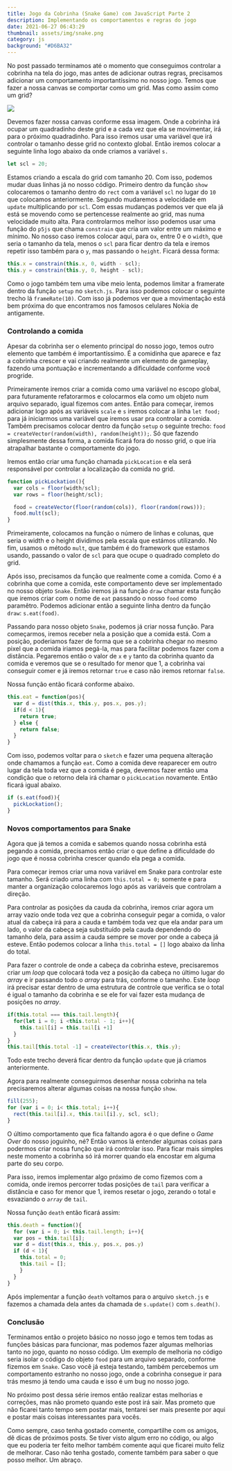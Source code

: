 ```yaml
---
title: Jogo da Cobrinha (Snake Game) com JavaScript Parte 2
description: Implementando os comportamentos e regras do jogo
date: 2021-06-27 06:43:29
thumbnail: assets/img/snake.png
category: js
background: "#D6BA32"
---
```

No post passado terminamos até o momento que conseguimos controlar a cobrinha na tela do jogo, mas antes de adicionar outras regras, precisamos adicionar um comportamento importantíssimo no nosso jogo. Temos que fazer a nossa canvas se comportar como um grid. Mas como assim como um grid?

![](assets/img/grid.png)

Devemos fazer nossa canvas conforme essa imagem. Onde a cobrinha irá ocupar um quadradinho deste grid e a cada vez que ela se movimentar, irá para o próximo quadradinho. Para isso iremos usar uma variável que irá controlar o tamanho desse grid no contexto global. Então iremos colocar a seguinte linha logo abaixo da onde criamos a variável `s.`

```javascript
let scl = 20;
```

Estamos criando a escala do grid com tamanho 20. Com isso, podemos mudar duas linhas já no nosso código. Primeiro dentro da função `show` colocaremos o tamanho dentro do `rect` com a variável `scl` no lugar do `10` que colocamos anteriormente. Segundo mudaremos a velocidade em `update` multiplicando por `scl`. Com essas mudanças podemos ver que ela já está se movendo como se pertencesse realmente ao grid, mas numa velocidade muito alta. Para controlarmos melhor isso podemos usar uma função do `p5js` que chama `constrain` que cria um valor entre um máximo e mínimo. No nosso caso iremos colocar aqui, para o`x`, entre 0 e o `width`, que seria o tamanho da tela, menos o `scl` para ficar dentro da tela e iremos repetir isso também para o `y`, mas passando o `height`. Ficará dessa forma:

```javascript
this.x = constrain(this.x, 0, width - scl);
this.y = constrain(this.y, 0, height - scl);
```

Como o jogo também tem uma vibe meio lenta, podemos limitar a framerate dentro da função `setup` no `sketch.js`. Para isso podemos colocar o seguinte trecho lá `frameRate(10)`. Com isso já podemos ver que a movimentação está bem próxima do que encontramos nos famosos celulares Nokia de antigamente.

### Controlando a comida

Apesar da cobrinha ser o elemento principal do nosso jogo, temos outro elemento que também é importantíssimo. É a comidinha que aparece e faz a cobrinha crescer e vai criando realmente um elemento de gameplay, fazendo uma pontuação e incrementando a dificuldade conforme você progride.

Primeiramente iremos criar a comida como uma variável no escopo global, para futuramente refatorarmos e colocarmos ela como um objeto num arquivo separado, igual fizemos com antes. Então para começar, iremos adicionar logo após as variáveis `scale` e `s` iremos colocar a linha `let food;` para já iniciarmos uma variável que iremos usar pra controlar a comida. Também precisamos colocar dentro da função `setup` o seguinte trecho: `food = createVector(random(width), random(height));`. Só que fazendo simplesmente dessa forma, a comida ficará fora do nosso grid, o que iria atrapalhar bastante o comportamente do jogo.

Iremos então criar uma função chamada `pickLocation` e ela será responsável por controlar a localização da comida no grid.

```javascript
function pickLockation(){
  var cols = floor(width/scl);
  var rows = floor(height/scl);

  food = createVector(floor(random(cols)), floor(random(rows)));
  food.mult(scl);
}
```

Primeiramente, colocamos na função o número de linhas e colunas, que seria o width e o height dividimos pela escala que estámos utilizando. No fim, usamos o método `mult`, que também é do framework que estamos usando, passando o valor de `scl` para que ocupe o quadrado completo do grid.

Após isso, precisamos da função que realmente come a comida. Como é a cobrinha que come a comida, este comportamento deve ser implementado no nosso objeto `Snake`. Então iremos já na função `draw` chamar esta função que iremos criar com o nome de `eat` passando o nosso `food` como paramêtro. Podemos adicionar então a seguinte linha dentro da função `draw`: `s.eat(food)`.

Passando para nosso objeto `Snake`, podemos já criar nossa função. Para começarmos, iremos receber nela a posição que a comida está. Com a posição, poderiamos fazer de forma que se a cobrinha chegar no mesmo pixel que a comida iriamos pegá-la, mas para facilitar podemos fazer com a distância. Pegaremos então o valor de `x` e `y` tanto da cobrinha quanto da comida e veremos que se o resultado for menor que 1, a cobrinha vai conseguir comer e já iremos retornar `true`  e caso não iremos retornar `false`.

Nossa função então ficará conforme abaixo.

```javascript
this.eat = function(pos){
  var d = dist(this.x, this.y, pos.x, pos.y);
  if(d < 1){
    return true;
  } else {
    return false;
  }
}
```

Com isso, podemos voltar para o `sketch` e fazer uma pequena alteração onde chamamos a função `eat`. Como a comida deve reaparecer em outro lugar da tela toda vez que a comida é pega, devemos fazer então uma condição que o retorno dela irá chamar o `pickLocation` novamente. Então ficará igual abaixo.

```javascript
if (s.eat(food)){
  pickLockation();
}
```

### Novos comportamentos para Snake

Agora que já temos a comida e sabemos quando nossa cobrinha está pegando a comida, precisamos então criar o que define a dificuldade do jogo que é nossa cobrinha crescer quando ela pega a comida.

Para começar iremos criar uma nova variável em Snake para controlar este tamanho. Será criado uma linha com `this.total = 0;` somente e para manter a organização colocaremos logo após as variáveis que controlam a direção.

Para controlar as posições da cauda da cobrinha, iremos criar agora um array vazio onde toda vez que a cobrinha conseguir pegar a comida, o valor atual da cabeça irá para a cauda e também toda vez que ela andar para um lado, o valor da cabeça seja substituído pela cauda dependendo do tamanho dela, para assim a cauda sempre se mover por onde a cabeça já esteve. Então podemos colocar a linha `this.total = []` logo abaixo da linha do total.

Para fazer o controle de onde a cabeça da cobrinha esteve, precisaremos criar um *loop* que colocará toda vez a posição da cabeça no último lugar do *array* e ir passando todo o *array* para trás, conforme o tamanho. Este *loop* irá precisar estar dentro de uma estrutura de controle que verifica se o total é igual o tamanho da cobrinha e se ele for vai fazer esta mudança de posições no *array*.

```javascript
if(this.total === this.tail.length){
  for(let i = 0; i <this.total - 1; i++){
    this.tail[i] = this.tail[i +1]
  }
}
this.tail[this.total -1] = createVector(this.x, this.y);
```

Todo este trecho deverá ficar dentro da função `update` que já criamos anteriormente.

Agora para realmente conseguirmos desenhar nossa cobrinha na tela precisaremos alterar algumas coisas na nossa função `show`.

```javascript
fill(255);
for (var i = 0; i< this.total; i++){
  rect(this.tail[i].x, this.tail[i].y, scl, scl);
}
```

O último comportamento que fica faltando agora é o que define o *Game Over* do nosso joguinho, né? Então vamos lá entender algumas coisas para podermos criar nossa função que irá controlar isso. Para ficar mais simples neste momento a cobrinha só irá morrer quando ela encostar em alguma parte do seu corpo.

Para isso, iremos implementar algo próximo de como fizemos com a comida, onde iremos percorrer todas posições de `tail` para verificar a distância e caso for menor que 1, iremos resetar o jogo, zerando o total e esvaziando o *`array`* de `tail`.

Nossa função `death` então ficará assim:

```javascript
this.death = function(){
  for (var i = 0; i< this.tail.length; i++){
  var pos = this.tail[i];
  var d = dist(this.x, this.y, pos.x, pos.y)
  if (d < 1){
    this.total = 0;
    this.tail = [];
    }
  }
}
```

Após implementar a função `death` voltamos para o arquivo `sketch.js` e fazemos a chamada dela antes da chamada de `s.update()` com `s.death()`.

### Conclusão

Terminamos então o projeto básico no nosso jogo e temos tem todas as funções básicas para funcionar, mas podemos fazer algumas melhorias tanto no jogo, quanto no nosso código. Um exemplo de melhoria no código seria isolar o código do objeto `food` para um arquivo separado, conforme fizemos em `Snake`. Caso você já esteja testando, também percebemos um comportamento estranho no nosso jogo, onde a cobrinha consegue ir para trás mesmo já tendo uma cauda e isso é um bug no nosso jogo.

No próximo post dessa série iremos então realizar estas melhorias e correções, mas não prometo quando este post irá sair. Mas prometo que não ficarei tanto tempo sem postar mais, tentarei ser mais presente por aqui e postar mais coisas interessantes para vocês.

Como sempre, caso tenha gostado comente, compartilhe com os amigos, dê dicas de próximos posts. Se tiver visto algum erro no código, ou algo que eu poderia ter feito melhor também comente aqui que ficarei muito feliz de melhorar. Caso não tenha gostado, comente também para saber o que posso melhor. Um abraço.